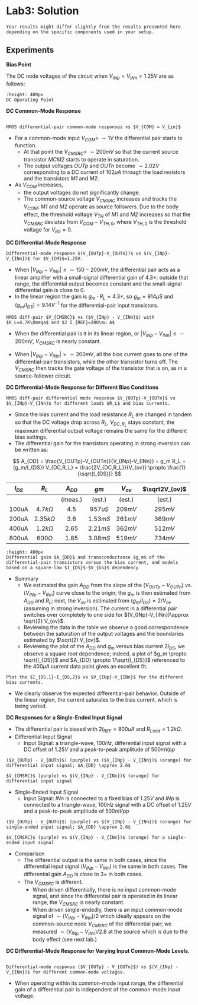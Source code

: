 # Lab3: Solution 

```{note}
Your results might differ slightly from the results presented here depending on the specific components used in your setup. 
```
<!-- >
 Review your course notes on differential signals and the theory of the operation of the differential pair. 
## Principles & Simulations
1. Common Mode Response
   **Common Source Node:** After the current source and input transistors enter saturation, the current flowing through the input transistors remains equal and constant under common-mode conditions. If we ignore the effects of channel length modulation, this constant current implies that the VGS of the input transistors remains essentially unchanged. Therefore, at the common source (*SF* in the figure) of the input transistors, we observe a "Source Follower" as the blue curve shows.
   ![NMOS diff-pair common mode response with Rload=10k Ohm and bias current of 200uA.](img/NMOS_diff_pair_CM_BodyEffect.png)
   **Body Effect:** If you connect the body (P well in the deep N well) of NMOS (Pin 47) to the common source node, the M1 and M2 do not exhibit Body Effect (Blue Curve). However, when the body is connected to GND, Body Effect occurs due to the presence of VBS (Green Curve). It can be observed that the Body Effect becomes more pronounced as the VSB increases. For NMOS transistors, as VSB increases, the threshold voltage (VTH) rises. Therefore, to achieve the same Vov, the Common Source node voltage needs to be lower for a given gate voltage to maintain a higher VGS.
   ![NMOS diff-pair common mode response with Rload=10k ](img/NMOS_diff_pair_CM_1_X.png)
   **Bias Current:** When all transistor enter saturation, the current should not change (ignore channel modulation), so V(out+) should be stable as $V_{out+}=V_{DD}-I_{DS}R_{load}$. Thus, it can be observed from the graph that as the current increases, the minimum common mode voltage required for all transistors to enter saturation increases. DC operating range shrinks. Moreover, if the current is too large (X8), the voltage at V(out+) will be pulled down, which in turn may cause the input transistor to be pushed into the linear region ($V_{DS}<V_{dsat}$).
2. Differential Mode Response
   **Differential Gain and Common Mode Input:** Here, let's compare the differential pair with a Common Source Amplifier to evaluate the advantages of the differential pair. One of the most notable advantages of the differential pair is that, within its operating range, its differential output gain is independent of the common-mode input voltage.
   ![NMOS diff-pair common mode response with Rload=1.2k Ohm and different bias current. ](img/NMOS_diff_pair_DM_1_X.png)
   **Bias Current:** From the graph, we can see that not only is the gain proportional to the square root of the current ($gm\propto \sqrt{I_{DS}}$), but the output range (diff-input/output range, output common mode voltage) is also dependent on the current. 
   **Input/Output Range:** To observe it clearly, we could fix the output range by changing the load resistrance at the same time. Since $gm\propto \sqrt{I_{DS}}$ and $G_{diff}=gmR_{load}$ so the gain would reduce from 1:1 to 1:8. And from the figure, the output range is almost fix but the input range (x-axis) increases from -/+100mV to -/+250mV.
    ![NMOS diff-pair common mode response with Rload=1.2k Ohm and different bias current.](img/NMOS_diff_pair_DM_1_X_fixed_outrange.png)
--> 
## Experiments

**Bias Point**

The DC node voltages of the circuit when $V_{INp}=V_{INn}=1.25V$ are as follows:

```{figure} img/NMOS_diff_pair_cm_OP.png
:height: 400px
DC Operating Point
```

**DC Common-Mode Response** 

<!-- Plot $V_{CS}-V_{COM}$ and $V_{OUT}-V_{COM}$
 ![Fig. Circuit implementation for NMOS diff-pair common mode response measurement.](img/NMOS_diff_pair_CM_Circuit.png) -->

```{figure} img/NMOS_diff_pair_cm_measure_result_4k7.png

NMOS differential-pair common-mode responses vs $V_{COM} = V_{in}$
```
- For a common-mode input $V_{COM} > ~\sim 1V$ the differential pair starts to function. 
    - At that point the $V_{CMSRC} > ~\sim 200mV$ so that the current source transistor *MCM2* starts to operate in saturation. 
    - The output voltages *OUTp* and *OUTn* become $\sim 2.02V$ corresponding to a DC current of $102\mu A$ through the load resistors and the transistors *M1* and *M2*. 
- As $V_{COM}$ increases,
    - the output voltages do not significantly change.
    - The common-source voltage $V_{CMSRC}$ increases and tracks the $V_{COM}$; *M1* and *M2* operate as source followers. Due to the body effect, the threshold voltage $V_{TH}$ of *M1* and *M2* increases so that the $V_{CMSRC}$ deviates from $V_{COM} - V_{TH,0}$, where $V_{TH,0}$ is the threshold voltage for $V_{BS} = 0$.  

**DC Differential-Mode Response**
<!-- ![Fig. Circuit implementation for NMOS diff-pair differential mode response measurement.](img/NMOS_diff_pair_DM_Circuit.png) -->

```{figure} img/NMOS_diff_pair_dm_measure_result_4k7.png
Differential-mode response $(V_{OUTp}-V_{OUTn})$ vs $(V_{INp}-V_{INn})$ for $V_{CM}$=1.25V.
```
- When $|V_{INp}-V_{INn}| \leq \sim150-200mV$, the differential pair acts as a linear amplifier with a small-signal differential gain of $4.3\times$; outside that range, the differential output becomes constant and the small-signal differential gain is close to $0$. 
- In the linear region the gain is $g_m \cdot R_L = 4.3\times$, so $g_m = 914\mu S$ and $(g_m/I_{DS}) = 9.14 V^{-1}$ for the differential-pair input transistors.

```{figure} img/NMOS_diff_pair_Vcmsrc_Vindiff.png
NMOS diff-pair $V_{CMSRC}$ vs ($V_{INp} - V_{INn}$) with $R_L=4.7K\Omega$ and $2 I_{REF}=200\mu A$
```
- When the differential pair is it in its linear region, or $|V_{INp}-V_{INn}| \leq \sim200mV$, $V_{CMSRC}$ is nearly constant. 

- When $|V_{INp}-V_{INn}| > \sim200mV$, all the bias current goes to one of the differential-pair transistors, while the other transistor turns off. The $V_{CMSRC}$ then tracks the gate voltage of the transistor that is on, as in a source-follower circuit. 

**DC Differential-Mode Response for Different Bias Conditions**
<!-- 
 ![Fig. Circuit implementation for the last measurement. ](img/NMOS_diff_pair_DM_Circuit_RIVary.png)
-->
```{figure} img/NMOS_diff_pair_dm_measure_diffR_Current.png
NMOS diff-pair differential mode response $V_{OUTp}-V_{OUTn}$ vs $V_{INp}-V_{INn}$ for different loads $R_L$ and bias currents.
```
- Since the bias current and the load resistance $R_L$ are changed in tandem so that the DC voltage drop across $R_L$, $V_{DC,R_L}$ stays constant, the maximum differential output voltage remains the same for the different bias settings. 
- The differential gain for the transistors operating in strong inversion can be written as:

$$
A_{DD} = \frac{V_{OUTp}-V_{OUTn}}{V_{INp}-V_{INn}} = g_m R_L = (g_m/I_{DS}) V_{DC,R_L} = \frac{2V_{DC,R_L}}{V_{ov}} \propto \frac{1}{\sqrt{I_{DS}}}
$$

| $I_{DS}$ | $R_L$ | $A_{DD}$ | $gm$ | $V_{ov}$ |   $\sqrt2V_{ov}$  |
|  :----------:  |  :----------: |  :----------:  |  :----------:  |  :----------:  |:----------:  |
| | | (meas.) | (est.) | (est.) | (est.) |
| 100uA | $4.7k\Omega$ | 4.5 | $957uS$ | $209mV$ | $295mV$ |
| 200uA | $2.35k\Omega$ | 3.6 | $1.53mS$ | $261mV$ | $369mV$ |
| 400uA | $1.2k\Omega$ | 2.65 | $2.21mS$ | $362mV$ | $512mV$ |
| 800uA | $600\Omega$ | 1.85 | $3.08mS$ | $519mV$ | $734mV$ |

```{figure} img/differential_pair_add_gm_ids.png
:height: 400px 
Differential gain $A_{DD}$ and transconductance $g_m$ of the differential-pair transistors versus the bias current, and models based on a square-law $I_{DS}$-$V_{GS}$ dependency
```

- Summary
    - We estimated the gain $A_{DD}$ from the slope of the $(V_{OUTp}-V_{OUTn})$ vs. $(V_{INp}-V_{INn})$ curve close to the origin; the $g_m$ is then estimated from $A_{DD}$ and $R_L$; next, the $V_{ov}$ is estimated from $(g_m/I_{DS})=2/V_{ov}$ (assuming in strong inversion). The current in a differential pair switches over completely to one side for  $(V_{INp}-V_{INn})\approx \sqrt{2} V_{ov}$.
    - Reviewing the data in the table we observe a good correspondence between the saturation of the output voltages and the boundaries estimated by $\sqrt(2) V_{ov}$.
    - Reviewing the plot of the $A_{DD}$ and $g_m$ versus bias current $2 I_{DS}$, we observe a square root dependence; indeed, a plot of $g_m \propto \sqrt{I_{DS}}$ and $A_{DD} \propto 1/\sqrt{I_{DS}}$ referenced to the $400\mu A$ current data point gives an excellent fit. 

```{figure} img/NMOS_diff_pair_dm_measure_diffIV.png
Plot the $I_{DS,1}-I_{DS,2}$ vs $V_{INp}-V_{INn}$ for the different bias currents.
```
- We clearly observe the expected differential-pair behavior. Outside of the linear region, the current saturates to the bias current, which is being varied. 

**DC Responses for a Single-Ended Input Signal**

- The differential pair is biased with $2I_{REF}=800uA$ and $R_{Load}=1.2k\Omega$. 
- Differential Input Signal 
    - Input Signal: a triangle-wave, $100Hz$, differential input signal with a DC offset of $1.25V$ and a peak-to-peak amplitude of $500mVpp$

```{figure} img/NMOS_diff_pair_Single_End_DiffOutIn.png
($V_{OUTp} - V_{OUTn}$) (purple) vs ($V_{INp} - V_{INn})$ (orange) for differential input signal; $A_{DD} \approx 2.6$
```
```{figure} img/NMOS_diff_pair_Single_End_DiffVcmsrcIn.png
$V_{CMSRC}$ (purple) vs $(V_{INp} - V_{INn})$ (orange) for differential input signal
```
- Single-Ended Input Signal
    - Input Signal: *INn* is connected to a fixed bias of $1.25V$ and *INp* is connected to a triangle-wave, $100Hz$ signal with a DC offset of $1.25V$ and a peak-to-peak amplitude of $500mVpp$

```{figure} img/NMOS_diff_pair_Single_End_Vari_Vco_DiffOutIn.png
($V_{OUTp} - V_{OUTn}$) (purple) vs $(V_{INp} - V_{INn})$ (orange) for single-ended input signal; $A_{DD} \approx 2.6$
```
```{figure} img/NMOS_diff_pair_Single_End_Vari_Vco_VcmsrcIn.png
$V_{CMSRC}$ (purple) vs $(V_{INp} - V_{INn})$ (orange) for a single-ended input signal 
```

- Comparison
    - The differential output is the same in both cases, since the differential input signal $(V_{INp} - V_{INn})$ is the same in both cases. The differential gain $A_{DD}$ is close to $3\times$ in both cases. 
    - The $V_{CMSRC}$ is different. 
        - When driven differentially, there is no input common-mode signal, and since the differential pair is operated in its linear range, the $V_{CMSRC}$ is nearly constant.
        - When driven single-endedly, there is an input common-mode signal of $\sim(V_{INp} - V_{INn})/2$  which ideally appears on the common-source node $V_{CMSRC}$ of the differential pair; we measured  $\sim(V_{INp} - V_{INn})/2.8$ at the source which is due to the body effect (see next lab.)

**DC Differential-Mode Response for Varying Input Common-Mode Levels.**

```{figure} img/NMOS_diff_pair_dm_measure_result_CMvaries.png

Differential-mode response ($V_{OUTp} - V_{OUTn}$) vs $(V_{INp} - V_{INn})$ for different common-mode voltages.
```

- When operating within its common-mode input range, the differential gain of a differential pair is independent of the common-mode input voltage. 
